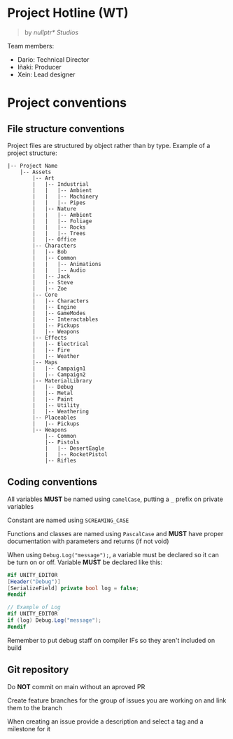 # Project Hotline (WT)
> by _nullptr* Studios_

Team members:
- Dario: Technical Director
- Iñaki: Producer
- Xein: Lead designer

# Project conventions

## File structure conventions

Project files are structured by object rather than by type. Example of a project structure:
```
|-- Project Name
    |-- Assets
        |-- Art
        |   |-- Industrial
        |   |   |-- Ambient
        |   |   |-- Machinery
        |   |   |-- Pipes
        |   |-- Nature
        |   |   |-- Ambient
        |   |   |-- Foliage
        |   |   |-- Rocks
        |   |   |-- Trees
        |   |-- Office
        |-- Characters
        |   |-- Bob
        |   |-- Common
        |   |   |-- Animations
        |   |   |-- Audio
        |   |-- Jack
        |   |-- Steve
        |   |-- Zoe
        |-- Core
        |   |-- Characters
        |   |-- Engine
        |   |-- GameModes
        |   |-- Interactables
        |   |-- Pickups
        |   |-- Weapons
        |-- Effects
        |   |-- Electrical
        |   |-- Fire
        |   |-- Weather
        |-- Maps
        |   |-- Campaign1
        |   |-- Campaign2
        |-- MaterialLibrary
        |   |-- Debug
        |   |-- Metal
        |   |-- Paint
        |   |-- Utility
        |   |-- Weathering
        |-- Placeables
        |   |-- Pickups
        |-- Weapons
            |-- Common
            |-- Pistols
            |   |-- DesertEagle
            |   |-- RocketPistol
            |-- Rifles
```

## Coding conventions

All variables **MUST** be named using `camelCase`, putting a `_` prefix on private variables

Constant are named using `SCREAMING_CASE`

Functions and classes are named using `PascalCase` and **MUST** have proper documentation with parameters and returns (if not void)

When using `Debug.Log("message");`, a variable must be declared so it can be turn on or off. 
Variable **MUST** be declared like this: 
```csharp
#if UNITY_EDITOR
[Header("Debug")]
[SerializeField] private bool log = false;
#endif

// Example of Log
#if UNITY_EDITOR
if (log) Debug.Log("message");
#endif
```
Remember to put debug staff on compiler IFs so they aren't included on build

## Git repository

Do **NOT** commit on main without an aproved PR

Create feature branches for the group of issues you are working on and link them to the branch

When creating an issue provide a description and select a tag and a milestone for it

